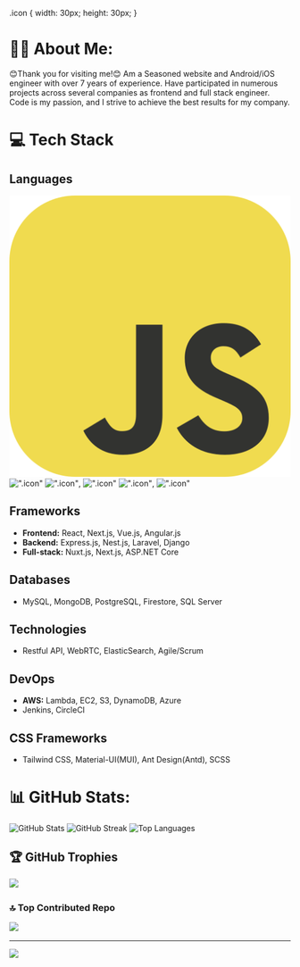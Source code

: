   .icon {
    width: 30px;
    height: 30px;
  }

# 👨‍💻 About Me:
😊Thank you for visiting me!😊
Am a Seasoned website and Android/iOS engineer with over 7 years of experience.
Have participated in numerous projects across several companies as frontend and full stack engineer.
Code is my passion, and I strive to achieve the best results for my company.

# 💻 Tech Stack

## Languages
![".icon"](https://raw.githubusercontent.com/tandpfun/skill-icons/main/icons/JavaScript.svg "Javascript") ![".icon"](https://raw.githubusercontent.com/tandpfun/skill-icons/main/icons/TypeScript.svg, "Typescript") ![".icon"](https://raw.githubusercontent.com/tandpfun/skill-icons/main/icons/HTML.svg, "HTML5"), ![".icon"](https://raw.githubusercontent.com/tandpfun/skill-icons/main/icons/PHP-Dark.svg, "PHP") ![".icon"](https://raw.githubusercontent.com/tandpfun/skill-icons/main/icons/Python-Dark.svg, "Python"), ![".icon"](https://raw.githubusercontent.com/tandpfun/skill-icons/main/icons/CS.svg, "C#")

## Frameworks
- **Frontend:** React, Next.js, Vue.js, Angular.js
- **Backend:** Express.js, Nest.js, Laravel, Django
- **Full-stack:** Nuxt.js, Next.js, ASP.NET Core

## Databases
- MySQL, MongoDB, PostgreSQL, Firestore, SQL Server

## Technologies
- Restful API, WebRTC, ElasticSearch, Agile/Scrum

## DevOps
- **AWS:** Lambda, EC2, S3, DynamoDB, Azure
- Jenkins, CircleCI

## CSS Frameworks
- Tailwind CSS, Material-UI(MUI), Ant Design(Antd), SCSS

# 📊 GitHub Stats:

![GitHub Stats](https://github-readme-stats.vercel.app/api?username=purity111&theme=dark&hide_border=false&include_all_commits=true&count_private=true&token="")
![GitHub Streak](https://github-readme-streak-stats.herokuapp.com/?user=purity111&theme=dark&hide_border=false)
![Top Languages](https://github-readme-stats.vercel.app/api/top-langs/?username=purity111&theme=dark&hide_border=false&include_all_commits=true&count_private=true&layout=compact)


## 🏆 GitHub Trophies
![](https://github-profile-trophy.vercel.app/?username=purity111&theme=dark&no-frame=false&no-bg=false&margin-w=4)

### 🔝 Top Contributed Repo
![](https://github-contributor-stats.vercel.app/api?username=purity111&limit=5&theme=dark&combine_all_yearly_contributions=true)

---
[![](https://visitcount.itsvg.in/api?id=purity111&label=Tech%20Enthusiasts&color=12&icon=2&pretty=true)](https://visitcount.itsvg.in)
<!-- Proudly created with GPRM ( https://gprm.itsvg.in ) -->
